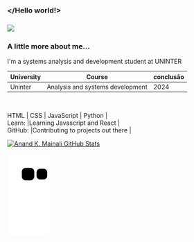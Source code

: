 ### </Hello world!>

### <img src="https://i.pinimg.com/280x280_RS/5a/f4/7b/5af47b95efe259de6340e2e8d75c7b08.jpg" width="200"><br><br> A little more about me...  

<p>I'm a systems analysis and development student at UNINTER  
 </p>
 
|     University       |              Course               | conclusão |
|----------------------|-----------------------------------|-----------|      
|       Uninter        |  Analysis and systems development |    2024   |

<br>

 HTML | CSS | JavaScript | Python | <br>
 Learn: |Learning Javascript and React |  
 GitHub: |Contributing to projects out there |
   
  
  
[![Anand K. Mainali GitHub Stats](https://github-readme-stats.vercel.app/api?username=anandmainali&show_icons=true&count_private=true)](https://github.com/anandmainali)

![snake gif](https://github.com/Formandodev/Formandodev/blob/output/github-contribution-grid-snake.svg)
  

